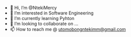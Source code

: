 - 👋 Hi, I’m @NtekiMercy
- 👀 I’m interested in Software Engineering
- 🌱 I’m currently learning Pyhton
- 💞️ I’m looking to collaborate on ...
- 📫 How to reach me @ utomobongntekimm@gmail.com

<!---
NtekiMercy/NtekiMercy is a ✨ special ✨ repository because its `README.md` (this file) appears on your GitHub profile.
You can click the Preview link to take a look at your changes.
--->
